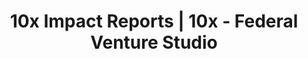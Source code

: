 ---
title: 10x Impact Reports | 10x - Federal Venture Studio
description: Find out about the impact of 10x projects and products, and how investment dollars have supported the work of improving government digital services. 
hero_banner:
  category: "Impact Reports"
  title: "Our impact"
  subtitle: "A yearly review of 10x investments in improving government digital services"
layout: layouts/impact-list-page.html
mainNavPageTitle: Impact Reports
theme: 8
className: impact-landing2
return-to-top_text: Return to top
order: 3
permalink: /impact{% if pagination.pageNumber > 0 %}/{{ pagination.pageNumber }}{% endif %}/index.html
redirect_from: 
  - /reports/
eleventyNavigation:
  parent: root
  key: Impact
  order: 3
pagination:
  data: collections.reports
  size: 7
  alias: reports
---